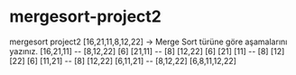 # mergesort-project2
mergesort project2
[16,21,11,8,12,22] -> Merge Sort türüne göre aşamalarını yazınız.
[16,21,11] -- [8,12,22]
[6] [21,11] -- [8] [12,22]
[6] [21] [11] -- [8] [12] [22]
[6] [11,21] -- [8] [12,22]
[6,11,21] -- [8,12,22]
[6,8,11,12,22]
